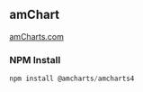 ## amChart
[ amCharts.com ](https://www.amcharts.com/)

### NPM Install
```javascript
npm install @amcharts/amcharts4
```


